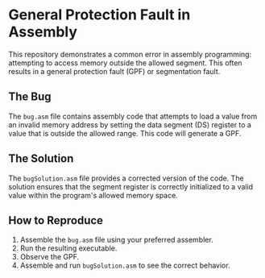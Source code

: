 # General Protection Fault in Assembly

This repository demonstrates a common error in assembly programming: attempting to access memory outside the allowed segment. This often results in a general protection fault (GPF) or segmentation fault.

## The Bug

The `bug.asm` file contains assembly code that attempts to load a value from an invalid memory address by setting the data segment (DS) register to a value that is outside the allowed range. This code will generate a GPF.

## The Solution

The `bugSolution.asm` file provides a corrected version of the code.  The solution ensures that the segment register is correctly initialized to a valid value within the program's allowed memory space.

## How to Reproduce

1. Assemble the `bug.asm` file using your preferred assembler.
2. Run the resulting executable.
3. Observe the GPF.
4. Assemble and run `bugSolution.asm` to see the correct behavior.
